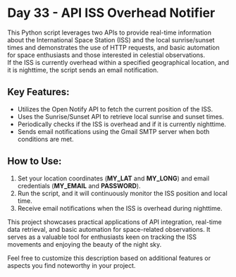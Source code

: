 # Day 33 - API ISS Overhead Notifier

This Python script leverages two APIs to provide real-time information about the International Space Station (ISS) and the local sunrise/sunset times and demonstrates the use of HTTP requests, and basic automation for space enthusiasts and those interested in celestial observations.  
If the ISS is currently overhead within a specified geographical location, and it is nighttime, the script sends an email notification.  

## Key Features:

- Utilizes the Open Notify API to fetch the current position of the ISS.
- Uses the Sunrise/Sunset API to retrieve local sunrise and sunset times.
- Periodically checks if the ISS is overhead and if it is currently nighttime.
- Sends email notifications using the Gmail SMTP server when both conditions are met.

## How to Use:

1. Set your location coordinates (**MY_LAT** and **MY_LONG**) and email credentials (**MY_EMAIL** and **PASSWORD**).
2. Run the script, and it will continuously monitor the ISS position and local time.
3. Receive email notifications when the ISS is overhead during nighttime.

This project showcases practical applications of API integration, real-time data retrieval, and basic automation for space-related observations. It serves as a valuable tool for enthusiasts keen on tracking the ISS movements and enjoying the beauty of the night sky.

Feel free to customize this description based on additional features or aspects you find noteworthy in your project.
